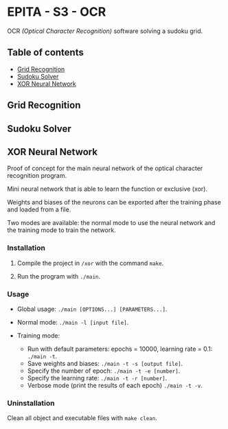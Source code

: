 # EPITA - S3 - OCR

OCR *(Optical Character Recognition)* software solving a sudoku grid.

## Table of contents

- [Grid Recognition](#GridRecognition)
- [Sudoku Solver](#SudokuSolver)
- [XOR Neural Network](#XORNeuralNetwork)

## Grid Recognition

## Sudoku Solver

## XOR Neural Network

Proof of concept for the main neural network of the optical character recognition program. 

Mini neural network that is able to learn the function or exclusive (xor).

Weights and biases of the neurons can be exported after the training phase and loaded from a file.

Two modes are available: the normal mode to use the neural network and the training mode to train the network.


### Installation

1. Compile the project in `/xor` with the command `make`.

2. Run the program with `./main`.


### Usage

* Global usage: `./main [OPTIONS...] [PARAMETERS...]`.

* Normal mode: `./main -l [input file]`.

* Training mode:
	- Run with default parameters: epochs = 10000, learning rate = 0.1: `./main -t`.
	- Save weights and biases: `./main -t -s [output file]`.
	- Specify the number of epoch:	`./main -t -e [number]`.
	- Specify the learning rate:	`./main -t -r [number]`.
	- Verbose mode (print the results of each epoch) `./main -t -v`.

### Uninstallation

Clean all object and executable files with `make clean`.
